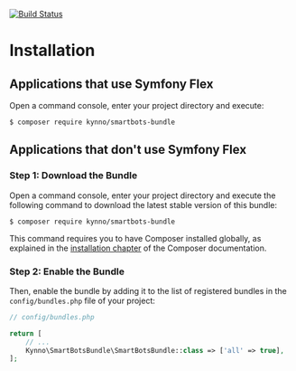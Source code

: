 [![Build Status](https://travis-ci.com/Kynno/SmartBotsBundle.svg?token=zRjaMaujwSVSWE7UcXcX&branch=master)](https://travis-ci.com/Kynno/SmartBotsBundle)

Installation 
============

Applications that use Symfony Flex
----------------------------------

Open a command console, enter your project directory and execute:

```console
$ composer require kynno/smartbots-bundle
```

Applications that don't use Symfony Flex
----------------------------------------

### Step 1: Download the Bundle

Open a command console, enter your project directory and execute the
following command to download the latest stable version of this bundle:

```console
$ composer require kynno/smartbots-bundle
```

This command requires you to have Composer installed globally, as explained
in the [installation chapter](https://getcomposer.org/doc/00-intro.md)
of the Composer documentation.

### Step 2: Enable the Bundle

Then, enable the bundle by adding it to the list of registered bundles
in the `config/bundles.php` file of your project:

```php
// config/bundles.php

return [
    // ...
    Kynno\SmartBotsBundle\SmartBotsBundle::class => ['all' => true],
];
```

